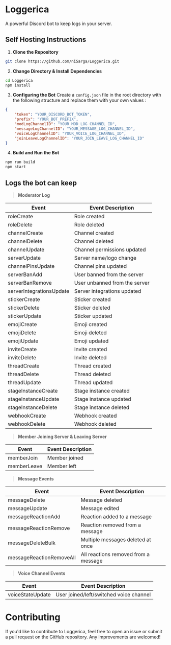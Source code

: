 # Loggerica

A powerful Discord bot to keep logs in your server.

## Self Hosting Instructions 


1. **Clone the Repository**

 ```bash
git clone https://github.com/ni5arga/Loggerica.git
 ```
2. **Change Directory & Install Dependencies**

```bash
cd Loggerica
npm install
```

3. **Configuring the Bot**
Create a `config.json` file in the root directory with the following structure and replace them with your own values :

```json
{
    "token": "YOUR_DISCORD_BOT_TOKEN",
    "prefix": "YOUR_BOT_PREFIX",
    "modLogChannelID": "YOUR_MOD_LOG_CHANNEL_ID",
    "messageLogChannelID": "YOUR_MESSAGE_LOG_CHANNEL_ID",
    "voiceLogChannelID": "YOUR_VOICE_LOG_CHANNEL_ID",
    "joinLeaveLogChannelID": "YOUR_JOIN_LEAVE_LOG_CHANNEL_ID"
}
```

4. **Build and Run the Bot**
```bash
npm run build
npm start
```

## Logs the bot can keep

> **Moderator Log**

| Event                | Event Description                                         |
|----------------------|-----------------------------------------------------------|
| roleCreate           | Role created                                              |
| roleDelete           | Role deleted                                              |
| channelCreate        | Channel created                                           |
| channelDelete        | Channel deleted                                           |
| channelUpdate        | Channel permissions updated                               |
| serverUpdate          | Server name/logo change                                   |
| channelPinsUpdate    | Channel pins updated                                       |
| serverBanAdd          | User banned from the server                                |
| serverBanRemove       | User unbanned from the server                              |
| serverIntegrationsUpdate | Server integrations updated                              |
| stickerCreate        | Sticker created                                           |
| stickerDelete        | Sticker deleted                                           |
| stickerUpdate        | Sticker updated                                           |
| emojiCreate          | Emoji created                                             |
| emojiDelete          | Emoji deleted                                             |
| emojiUpdate          | Emoji updated                                             |
| inviteCreate         | Invite created                                            |
| inviteDelete         | Invite deleted                                            |
| threadCreate         | Thread created                                            |
| threadDelete         | Thread deleted                                            |
| threadUpdate         | Thread updated                                            |
| stageInstanceCreate  | Stage instance created                                    |
| stageInstanceUpdate  | Stage instance updated                                    |
| stageInstanceDelete  | Stage instance deleted                                    |
| webhookCreate        | Webhook created                                           |
| webhookDelete        | Webhook deleted                                           |

> **Member Joining Server & Leaving Server**

| Event                | Event Description                                         |
|----------------------|-----------------------------------------------------------|
| memberJoin       | Member joined                                             |
| memberLeave    | Member left                                               |

> **Message Events**

| Event                | Event Description                                         |
|----------------------|-----------------------------------------------------------|
| messageDelete        | Message deleted                                           |
| messageUpdate        | Message edited                                            |
| messageReactionAdd   | Reaction added to a message                               |
| messageReactionRemove| Reaction removed from a message                           |
| messageDeleteBulk    | Multiple messages deleted at once                         |
| messageReactionRemoveAll | All reactions removed from a message                   |

> **Voice Channel Events**

| Event                | Event Description                                         |
|----------------------|-----------------------------------------------------------|
| voiceStateUpdate     | User joined/left/switched voice channel                    |

# Contributing
If you'd like to contribute to Loggerica, feel free to open an issue or submit a pull request on the GitHub repository. Any improvements are welcomed!
